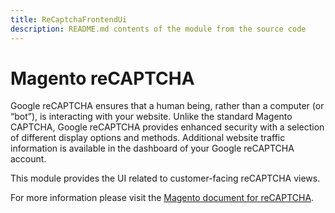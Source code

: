 ```yaml
---
title: ReCaptchaFrontendUi
description: README.md contents of the module from the source code
---
```


# Magento reCAPTCHA

Google reCAPTCHA ensures that a human being, rather than a computer (or “bot”), is interacting with your website. Unlike the standard Magento CAPTCHA, Google reCAPTCHA provides enhanced security with a selection of different display options and methods. Additional website traffic information is available in the dashboard of your Google reCAPTCHA account.

This module provides the UI related to customer-facing reCAPTCHA views.

For more information please visit the [Magento document for reCAPTCHA](https://docs.magento.com/user-guide/stores/security-google-recaptcha.html).
